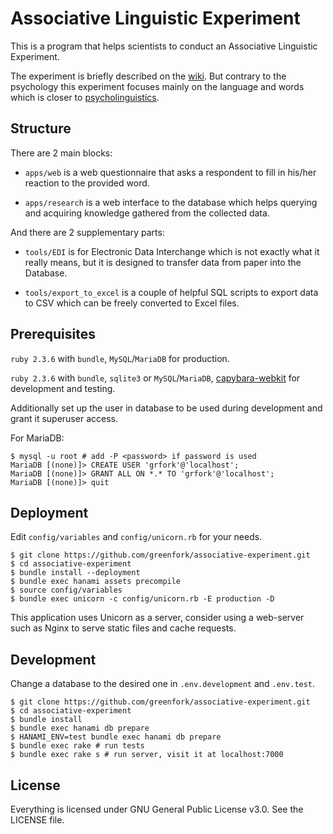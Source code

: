 # Associative Linguistic Experiment
This is a program that helps scientists to conduct an Associative Linguistic Experiment.

The experiment is briefly described on the [wiki][1]. But contrary to the
psychology this experiment focuses mainly on the language and words which is
closer to [psycholinguistics][2].

[1]: https://en.wikipedia.org/wiki/Pair_by_association
[2]: https://en.wikipedia.org/wiki/Psycholinguistics

## Structure
There are 2 main blocks:

- `apps/web` is a web questionnaire that asks a respondent to fill in his/her
  reaction to the provided word.
  
- `apps/research` is a web interface to the database which helps querying
  and acquiring knowledge gathered from the collected data.
  
And there are 2 supplementary parts:

- `tools/EDI` is for Electronic Data Interchange which is not exactly what it
  really means, but it is designed to transfer data from paper into the
  Database.
  
- `tools/export_to_excel` is a couple of helpful SQL scripts to export data to
  CSV which can be freely converted to Excel files.

## Prerequisites
`ruby 2.3.6` with `bundle`, `MySQL`/`MariaDB` for production.

`ruby 2.3.6` with `bundle`, `sqlite3` or `MySQL`/`MariaDB`, [capybara-webkit][3]
for development and testing.

Additionally set up the user in database to be used during development and
grant it superuser access.

For MariaDB:

```shell
$ mysql -u root # add -P <password> if password is used
MariaDB [(none)]> CREATE USER 'grfork'@'localhost';
MariaDB [(none)]> GRANT ALL ON *.* TO 'grfork'@'localhost';
MariaDB [(none)]> quit
```

[3]: https://github.com/thoughtbot/capybara-webkit

## Deployment
Edit `config/variables` and `config/unicorn.rb` for your needs.

```
$ git clone https://github.com/greenfork/associative-experiment.git
$ cd associative-experiment
$ bundle install --deployment
$ bundle exec hanami assets precompile
$ source config/variables
$ bundle exec unicorn -c config/unicorn.rb -E production -D
```

This application uses Unicorn as a server, consider using a web-server
such as Nginx to serve static files and cache requests.

## Development
Change a database to the desired one in `.env.development` and `.env.test`.

```
$ git clone https://github.com/greenfork/associative-experiment.git
$ cd associative-experiment
$ bundle install
$ bundle exec hanami db prepare
$ HANAMI_ENV=test bundle exec hanami db prepare
$ bundle exec rake # run tests
$ bundle exec rake s # run server, visit it at localhost:7000
```

## License
Everything is licensed under GNU General Public License v3.0. See the LICENSE
file.
